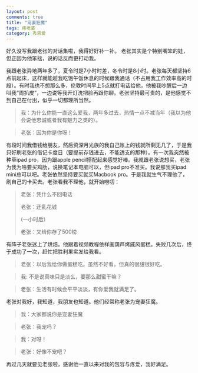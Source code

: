 ```yaml
---
layout: post
comments: true
title: "宠妻狂魔"
tags: 疼老婆 
category: 秀恩爱 
---
```


好久没写我跟老张的对话集啦，我得好好补一补。
老张其实是个特别嘴笨的娃，但正因为他笨拙，说的话反而更打动我。

我跟老张异地两年多了，夏令时是7小时时差，冬令时是8小时。老张每天都坚持6点前起床，这样就能趁我吃饱午饭休息的时候跟我通话（不占用我工作效率高的时段）。有时我也不想那么多，伦敦时间早上5点就打电话给他，他被我吵醒后一边叫我“周扒皮”，一边说等我开灯洗把脸再跟你聊。老张坚持最可贵的，是他感觉不到自己在付出，似乎一切都理所当然。

> 我：为什么你能一直这么爱我，两年多过去，热情一点不减当年（我以为他会说他忠诚或者我有魅力之类的）。

> 老张：因为你是你呀！

有段时间我借钱给朋友，然后资深月光族的我自己账上的钱就所剩无几了，于是我只好刷老张的借记卡度日（要提前存钱进去，不能透支的那种）。有一次我突然被种草ipad pro，因为跟apple pencil搭配起来感觉好棒。我就跟老张说想买，老张为我为啥要买鸡肋，说换笔记本电脑可以，但ipad pro不准买。我说那我买ipad mini总可以吧。老张依然坚持要买就买Macbook pro。于是我就生气不理他了，刷自己的卡买去。老张看我不理他，就开始唠叨：

> 老张：凭什么不回电话
> 
> 老张：还乱花钱
> 
> (一小时后）
> 
> 老张：又给你存了500镑


有阵子老张迷上了烘焙。他跟着视频教程依样画葫芦烤戚风蛋糕。失败几次后，终于成功了一次，赶忙把胜利果实发给我看。

> 老张：以后我给你做蛋糕吃。虽然不好看，但真的很甜很好吃。

> 我: 不是说真味只是淡么，要那么甜蜜干嘛？

> 老张：生活有时候会平平淡淡，有你爱我就满足了。


老张对我好，我知道，我朋友也知道。他们经常称老张为宠妻狂魔。

> 我：大家都说你是宠妻狂魔

> 老张：我宠吗？

> 我：对呀！

> 老张：好像不宠吧？



再过几天就要见老张啦，感谢他一直以来对我的包容与疼爱，我好满足。





